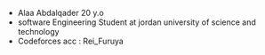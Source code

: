 - Alaa Abdalqader 20 y.o
- software Engineering Student at jordan university of science and technology 
- Codeforces acc : Rei_Furuya

<!---
eylem2002/eylem2002 is a ✨ special ✨ repository because its `README.md` (this file) appears on your GitHub profile.
You can click the Preview link to take a look at your changes.
--->
